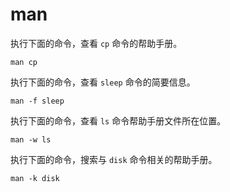 # man

执行下面的命令，查看 `cp` 命令的帮助手册。

```
man cp
```

执行下面的命令，查看 `sleep` 命令的简要信息。

```
man -f sleep
```

执行下面的命令，查看 `ls` 命令帮助手册文件所在位置。

```
man -w ls
```

执行下面的命令，搜索与 `disk` 命令相关的帮助手册。

```
man -k disk
```

